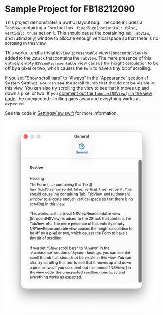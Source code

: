 # Sample Project for FB18212090

This project demonstrates a SwiftUI layout bug. The code includes a `TabView` containing a `Form` that has `.fixedSize(horizontal: false, vertical: true)` set on it. This should cause the containing `Tab`, `TabView`, and (ultimately) window to allocate enough vertical space so that there is no scrolling in this view.

This works…until a trivial `NSViewRepresentable` view (`InnocentNSView`) is added to the `ZStack` that contains the `TabView`. The mere presence of this entirely empty `NSViewRepresentable` view causes the height calculation to be off by a pixel or two, which causes the `Form` to have a tiny bit of scrolling.

If you set “Show scroll bars” to ”Always” in the “Appearance” section of System Settings, you can see the scroll thumb that should not be visible in this view. You can also try scrolling the view to see that it moves up and down a pixel or two. If you [comment out the `InnocentNSView()` in the view code](https://github.com/siracusa/FixedSizeForm/blob/main/FixedSizeForm/SettingsView.swift#L29), the unexpected scrolling goes away and everything works as expected.

See the code in [SettingsView.swift](https://github.com/siracusa/FixedSizeForm/blob/23ec3eb53196d92725c8acc47aa3d35c6a3cb4ac/FixedSizeForm/SettingsView.swift#L24) for more information.

<img src="https://github.com/siracusa/FixedSizeForm/blob/main/screenshot.png?raw=true" width=537 height=626 alt="Screenshot">
